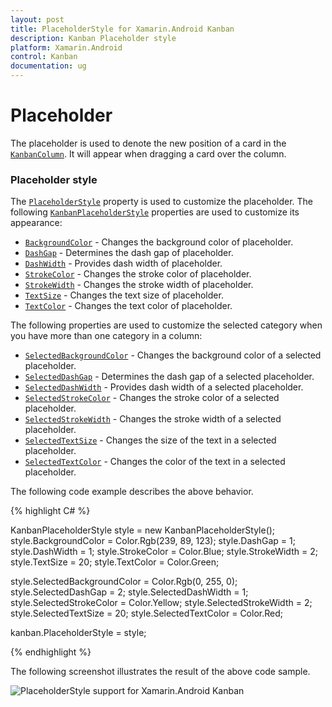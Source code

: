 ```yaml
---
layout: post
title: PlaceholderStyle for Xamarin.Android Kanban
description: Kanban Placeholder style
platform: Xamarin.Android
control: Kanban
documentation: ug
---
```


# Placeholder

The placeholder is used to denote the new position of a card in the [`KanbanColumn`](https://help.syncfusion.com/cr/xamarin-android/Syncfusion.SfKanban.Android.KanbanColumn.html). It will appear when dragging a card over the column.

### Placeholder style

The [`PlaceholderStyle`](https://help.syncfusion.com/cr/xamarin-android/Syncfusion.SfKanban.Android.SfKanban.html#Syncfusion_SfKanban_Android_SfKanban_PlaceholderStyle) property is used to customize the placeholder. The following [`KanbanPlaceholderStyle`](https://help.syncfusion.com/cr/xamarin-android/Syncfusion.SfKanban.Android.KanbanPlaceholderStyle.html) properties are used to customize its appearance:

* [`BackgroundColor`](https://help.syncfusion.com/cr/xamarin-android/Syncfusion.SfKanban.Android.KanbanPlaceholderStyle.html#Syncfusion_SfKanban_Android_KanbanPlaceholderStyle_BackgroundColor) - Changes the background color of placeholder.
* [`DashGap`](https://help.syncfusion.com/cr/xamarin-android/Syncfusion.SfKanban.Android.KanbanPlaceholderStyle.html#Syncfusion_SfKanban_Android_KanbanPlaceholderStyle_DashGap) - Determines the dash gap of placeholder.
* [`DashWidth`](https://help.syncfusion.com/cr/xamarin-android/Syncfusion.SfKanban.Android.KanbanPlaceholderStyle.html#Syncfusion_SfKanban_Android_KanbanPlaceholderStyle_DashWidth) - Provides dash width of placeholder.
* [`StrokeColor`](https://help.syncfusion.com/cr/xamarin-android/Syncfusion.SfKanban.Android.KanbanPlaceholderStyle.html#Syncfusion_SfKanban_Android_KanbanPlaceholderStyle_StrokeColor) - Changes the stroke color of placeholder.
* [`StrokeWidth`](https://help.syncfusion.com/cr/xamarin-android/Syncfusion.SfKanban.Android.KanbanPlaceholderStyle.html#Syncfusion_SfKanban_Android_KanbanPlaceholderStyle_StrokeWidth) - Changes the stroke width of placeholder.
* [`TextSize`](https://help.syncfusion.com/cr/xamarin-android/Syncfusion.SfKanban.Android.KanbanPlaceholderStyle.html#Syncfusion_SfKanban_Android_KanbanPlaceholderStyle_TextSize) - Changes the text size of placeholder.
* [`TextColor`](https://help.syncfusion.com/cr/xamarin-android/Syncfusion.SfKanban.Android.KanbanPlaceholderStyle.html#Syncfusion_SfKanban_Android_KanbanPlaceholderStyle_TextColor) - Changes the text color of placeholder.

The following properties are used to customize the selected category when you have more than one category in a column:

* [`SelectedBackgroundColor`](https://help.syncfusion.com/cr/xamarin-android/Syncfusion.SfKanban.Android.KanbanPlaceholderStyle.html#Syncfusion_SfKanban_Android_KanbanPlaceholderStyle_SelectedBackgroundColor) - Changes the background color of a selected placeholder.
* [`SelectedDashGap`](https://help.syncfusion.com/cr/xamarin-android/Syncfusion.SfKanban.Android.KanbanPlaceholderStyle.html#Syncfusion_SfKanban_Android_KanbanPlaceholderStyle_SelectedDashGap) - Determines the dash gap of a selected placeholder.
* [`SelectedDashWidth`](https://help.syncfusion.com/cr/xamarin-android/Syncfusion.SfKanban.Android.KanbanPlaceholderStyle.html#Syncfusion_SfKanban_Android_KanbanPlaceholderStyle_SelectedDashWidth) - Provides dash width of a selected placeholder.
* [`SelectedStrokeColor`](https://help.syncfusion.com/cr/xamarin-android/Syncfusion.SfKanban.Android.KanbanPlaceholderStyle.html#Syncfusion_SfKanban_Android_KanbanPlaceholderStyle_SelectedStrokeColor) - Changes the stroke color of a selected placeholder.
* [`SelectedStrokeWidth`](https://help.syncfusion.com/cr/xamarin-android/Syncfusion.SfKanban.Android.KanbanPlaceholderStyle.html#Syncfusion_SfKanban_Android_KanbanPlaceholderStyle_SelectedStrokeWidth) - Changes the stroke width of a selected placeholder.
* [`SelectedTextSize`](https://help.syncfusion.com/cr/xamarin-android/Syncfusion.SfKanban.Android.KanbanPlaceholderStyle.html#Syncfusion_SfKanban_Android_KanbanPlaceholderStyle_SelectedTextSize) - Changes the size of the text in a selected placeholder.
* [`SelectedTextColor`](https://help.syncfusion.com/cr/xamarin-android/Syncfusion.SfKanban.Android.KanbanPlaceholderStyle.html#Syncfusion_SfKanban_Android_KanbanPlaceholderStyle_SelectedTextColor) - Changes the color of the text in a selected placeholder.

The following code example describes the above behavior.

{% highlight C# %}

KanbanPlaceholderStyle style = new KanbanPlaceholderStyle();
style.BackgroundColor = Color.Rgb(239, 89, 123);
style.DashGap = 1;
style.DashWidth = 1;
style.StrokeColor = Color.Blue;
style.StrokeWidth = 2;
style.TextSize = 20;
style.TextColor = Color.Green;

style.SelectedBackgroundColor = Color.Rgb(0, 255, 0);
style.SelectedDashGap = 2;
style.SelectedDashWidth = 1;
style.SelectedStrokeColor = Color.Yellow;
style.SelectedStrokeWidth = 2;
style.SelectedTextSize = 20;
style.SelectedTextColor = Color.Red;

kanban.PlaceholderStyle = style;

{% endhighlight %}

The following screenshot illustrates the result of the above code sample.

![PlaceholderStyle support for Xamarin.Android Kanban](SfKanban_images/PlaceholderStyle.png)

